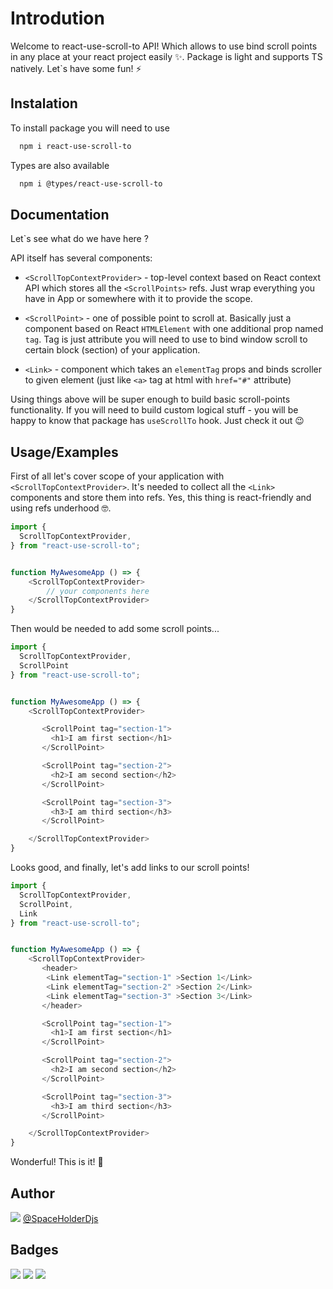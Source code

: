 # Introdution

Welcome to react-use-scroll-to API!
Which allows to use bind scroll points in any place at your react project easily ✨. Package is light and supports TS natively.
Let`s have some fun! ⚡️

## Instalation

To install package you will need to use

```bash
  npm i react-use-scroll-to
```

Types are also available

```bash
  npm i @types/react-use-scroll-to
```

## Documentation

Let`s see what do we have here ?

API itself has several components:

- `<ScrollTopContextProvider>` - top-level context based on React context API which stores all the `<ScrollPoints>` refs. Just wrap everything you have in App or somewhere with it to provide the scope.

- `<ScrollPoint>` - one of possible point to scroll at. Basically just a component based on React `HTMLElement` with one additional prop named `tag`. Tag is just attribute you will need to use to bind window scroll to certain block (section) of your application.

- `<Link>` - component which takes an `elementTag` props and binds scroller to given element (just like `<a>` tag at html with `href="#"` attribute)

Using things above will be super enough to build basic scroll-points functionality. If you will need to build custom logical stuff - you will be happy to know that package has `useScrollTo` hook. Just check it out 😉

## Usage/Examples

First of all let's cover scope of your application with `<ScrollTopContextProvider>`. It's needed to collect all the `<Link>` components and store them into refs. Yes, this thing is react-friendly and using refs underhood 🤓.

```typescript
import {
  ScrollTopContextProvider,
} from "react-use-scroll-to";


function MyAwesomeApp () => {
    <ScrollTopContextProvider>
        // your components here
    </ScrollTopContextProvider>
}
```

Then would be needed to add some scroll points...

```typescript
import {
  ScrollTopContextProvider,
  ScrollPoint
} from "react-use-scroll-to";


function MyAwesomeApp () => {
    <ScrollTopContextProvider>

       <ScrollPoint tag="section-1">
         <h1>I am first section</h1>
       </ScrollPoint>

       <ScrollPoint tag="section-2">
         <h2>I am second section</h2>
       </ScrollPoint>

       <ScrollPoint tag="section-3">
         <h3>I am third section</h3>
       </ScrollPoint>

    </ScrollTopContextProvider>
}
```

Looks good, and finally, let's add links to our scroll points!

```typescript
import {
  ScrollTopContextProvider,
  ScrollPoint,
  Link
} from "react-use-scroll-to";


function MyAwesomeApp () => {
    <ScrollTopContextProvider>
       <header>
        <Link elementTag="section-1" >Section 1</Link>
        <Link elementTag="section-2" >Section 2</Link>
        <Link elementTag="section-3" >Section 3</Link>
       </header>

       <ScrollPoint tag="section-1">
         <h1>I am first section</h1>
       </ScrollPoint>

       <ScrollPoint tag="section-2">
         <h2>I am second section</h2>
       </ScrollPoint>

       <ScrollPoint tag="section-3">
         <h3>I am third section</h3>
       </ScrollPoint>

    </ScrollTopContextProvider>
}
```

Wonderful! This is it! 🦾

## Author

![](https://avatars.githubusercontent.com/u/62031924?s=100&v=4)
[@SpaceHolderDjs](https://www.github.com/spaceholderdjs)

## Badges

![](https://img.shields.io/badge/JS%20based-black?style=for-the-badge&logo=javascript)
![](https://img.shields.io/badge/For%20React-blue?style=for-the-badge&logo=react)
![](https://img.shields.io/badge/TS%20Friendly-darkblue?style=for-the-badge&logo=typescript)
